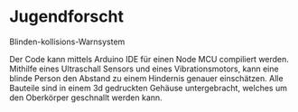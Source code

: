 # Jugendforscht
Blinden-kollisions-Warnsystem

Der Code kann mittels Arduino IDE für einen Node MCU compiliert werden. Mithilfe eines Ultraschall Sensors und eines Vibrationsmotors, kann eine blinde Person den Abstand zu einem Hindernis genauer einschätzen. Alle Bauteile sind in einem 3d gedruckten Gehäuse untergebracht, welches um den Oberkörper geschnallt werden kann. 
